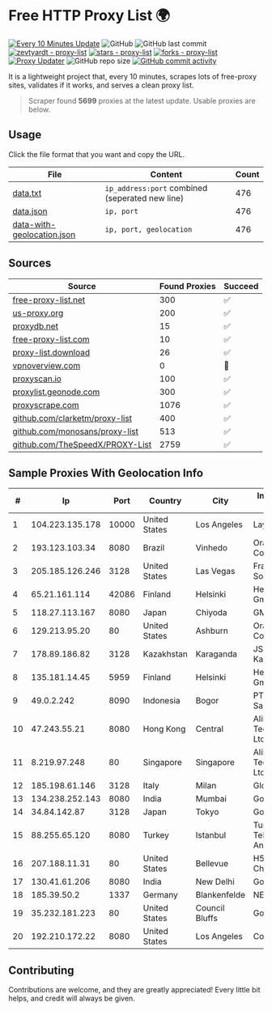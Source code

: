 
# Free HTTP Proxy List 🌍

[![Every 10 Minutes Update](https://github.com/mertguvencli/http-proxy-list/actions/workflows/main.yml/badge.svg?branch=main)](https://github.com/mertguvencli/http-proxy-list/actions/workflows/main.yml)
![GitHub](https://img.shields.io/github/license/mertguvencli/http-proxy-list)
![GitHub last commit](https://img.shields.io/github/last-commit/mertguvencli/http-proxy-list)
[![zevtyardt - proxy-list](https://img.shields.io/static/v1?label=zevtyardt&message=proxy-list&color=blue&logo=github)](https://github.com/zevtyardt/proxy-list "Go to GitHub repo")
[![stars - proxy-list](https://img.shields.io/github/stars/zevtyardt/proxy-list?style=social)](https://github.com/zevtyardt/proxy-list)
[![forks - proxy-list](https://img.shields.io/github/forks/zevtyardt/proxy-list?style=social)](https://github.com/zevtyardt/proxy-list)
[![Proxy Updater](https://github.com/zevtyardt/proxy-list/workflows/Proxy%20Updater/badge.svg)](https://github.com/zevtyardt/proxy-list/actions?query=workflow:"Proxy+Updater")
![GitHub repo size](https://img.shields.io/github/repo-size/zevtyardt/proxy-list)
[![GitHub commit activity](https://img.shields.io/github/commit-activity/m/zevtyardt/proxy-list?logo=commits)](https://github.com/zevtyardt/proxy-list/commits/main)

It is a lightweight project that, every 10 minutes, scrapes lots of free-proxy sites, validates if it works, and serves a clean proxy list.

> Scraper found **5699** proxies at the latest update. Usable proxies are below.

## Usage

Click the file format that you want and copy the URL.

|File|Content|Count|
|----|-------|-----|
|[data.txt](https://raw.githubusercontent.com/mertguvencli/http-proxy-list/main/proxy-list/data.txt)|`ip_address:port` combined (seperated new line)|476|
|[data.json](https://raw.githubusercontent.com/mertguvencli/http-proxy-list/main/proxy-list/data.json)|`ip, port`|476|
|[data-with-geolocation.json](https://raw.githubusercontent.com/mertguvencli/http-proxy-list/main/proxy-list/data-with-geolocation.json)|`ip, port, geolocation`|476|

## Sources

|Source|Found Proxies|Succeed|
|------|-------------|-------|
|[free-proxy-list.net](https://free-proxy-list.net)|300|✅|
|[us-proxy.org](https://www.us-proxy.org)|200|✅|
|[proxydb.net](http://proxydb.net)|15|✅|
|[free-proxy-list.com](https://free-proxy-list.com/?page=&port=&type%5B%5D=http&type%5B%5D=https&up_time=0&search=Search)|10|✅|
|[proxy-list.download](https://www.proxy-list.download/HTTP)|26|✅|
|[vpnoverview.com](https://vpnoverview.com/privacy/anonymous-browsing/free-proxy-servers)|0|🚫|
|[proxyscan.io](https://www.proxyscan.io)|100|✅|
|[proxylist.geonode.com](https://proxylist.geonode.com/api/proxy-list?limit=300&page=1&sort_by=lastChecked&sort_type=desc&protocols=http,https)|300|✅|
|[proxyscrape.com](https://api.proxyscrape.com/v2/?request=displayproxies&protocol=http&timeout=10000&country=all&ssl=all&anonymity=all)|1076|✅|
|[github.com/clarketm/proxy-list](https://raw.githubusercontent.com/clarketm/proxy-list/master/proxy-list-raw.txt)|400|✅|
|[github.com/monosans/proxy-list](https://raw.githubusercontent.com/monosans/proxy-list/main/proxies/http.txt)|513|✅|
|[github.com/TheSpeedX/PROXY-List](https://raw.githubusercontent.com/TheSpeedX/PROXY-List/master/http.txt)|2759|✅|


## Sample Proxies With Geolocation Info

|#|Ip|Port|Country|City|Internet Service Provider|
|-|--|----|-------|----|-------------------------|
|1|104.223.135.178|10000|United States|Los Angeles|LayerHost|
|2|193.123.103.34|8080|Brazil|Vinhedo|Oracle Corporation|
|3|205.185.126.246|3128|United States|Las Vegas|FranTech Solutions|
|4|65.21.161.114|42086|Finland|Helsinki|Hetzner Online GmbH|
|5|118.27.113.167|8080|Japan|Chiyoda|GMO Internet, Inc.|
|6|129.213.95.20|80|United States|Ashburn|Oracle Corporation|
|7|178.89.186.82|3128|Kazakhstan|Karaganda|JSC Kazakhtelecom|
|8|135.181.14.45|5959|Finland|Helsinki|Hetzner Online GmbH|
|9|49.0.2.242|8090|Indonesia|Bogor|PT Usaha Adi Sanggoro|
|10|47.243.55.21|8080|Hong Kong|Central|Alibaba (US) Technology Co., Ltd.|
|11|8.219.97.248|80|Singapore|Singapore|Alibaba (US) Technology Co., Ltd.|
|12|185.198.61.146|3128|Italy|Milan|Global Router LLC|
|13|134.238.252.143|8080|India|Mumbai|Google LLC|
|14|34.84.142.87|3128|Japan|Tokyo|Google LLC|
|15|88.255.65.120|8080|Turkey|Istanbul|Turk Telekomunikasyon Anonim Sirketi|
|16|207.188.11.31|80|United States|Bellevue|H5 Data Centers - Chandler LLC|
|17|130.41.61.206|8080|India|New Delhi|Google LLC|
|18|185.39.50.2|1337|Germany|Blankenfelde|NETZNUTZ|
|19|35.232.181.223|80|United States|Council Bluffs|Google LLC|
|20|192.210.172.22|8080|United States|Los Angeles|ColoCrossing|



## Contributing

Contributions are welcome, and they are greatly appreciated! Every
little bit helps, and credit will always be given.

